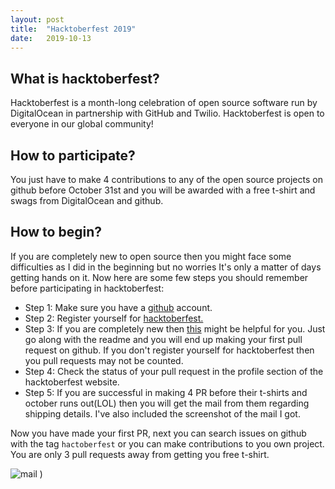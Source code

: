 ```yaml
---
layout: post
title:  "Hacktoberfest 2019"
date:   2019-10-13 
---
```

## **What is hacktoberfest?**

Hacktoberfest is a month-long celebration of open source software run by DigitalOcean in partnership with GitHub and Twilio. Hacktoberfest is open to everyone in our global community!

## **How to participate?**

You just have to make 4 contributions to any of the open source projects on github before October 31st and you will be awarded with a free t-shirt and swags from DigitalOcean and github.

## **How to begin?**

If you are completely new to open source then you might face some difficulties as I did in the beginning but no worries It's only a matter of days getting hands on it.
Now here are some few steps you should remember before participating in hacktoberfest:

* Step 1: Make sure you have a [github](https://github.com) account.
* Step 2: Register yourself for [hacktoberfest.](https://hacktoberfest.digitalocean.com)
* Step 3: If you are completely new then [this](https://github.com/firstcontributions/first-contributions) might be helpful for you. Just go along with the readme and you will end up making your first pull request on github. If you don't register yourself for hacktoberfest then you pull requests may not be counted.
* Step 4: Check the status of your pull request in the profile section of the hacktoberfest website.
* Step 5: If you are successful in making 4 PR before their t-shirts and october runs out(LOL) then you will get the mail from them regarding shipping details. I've also included the screenshot of the mail I got.

Now you have made your first PR, next you can search issues on github with the tag `hactoberfest` or you can make contributions to you own project. You are only 3 pull requests away from getting you free t-shirt.

![mail](https://user-images.githubusercontent.com/39915361/66716172-7f924a00-ede8-11e9-97ad-52bc3f14743c.png)
)
